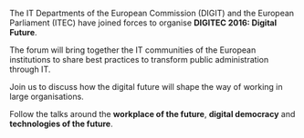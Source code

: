 The IT Departments of the European Commission (DIGIT) and the European Parliament (ITEC) have joined forces to organise **DIGITEC 2016: Digital Future**.

The forum will bring together the IT communities of the European institutions to share best practices to transform public administration through IT.

Join us to discuss how the digital future will shape the way of working in large organisations.

Follow the talks around the **workplace of the future**, **digital democracy** and **technologies of the future**.
